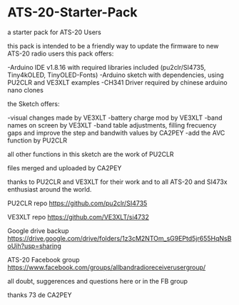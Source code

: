 # ATS-20-Starter-Pack
a starter pack for ATS-20 Users

this pack is intended to be a friendly way to update the firmware to new ATS-20 radio users
this pack offers:

-Arduino IDE v1.8.16 with required libraries included (pu2clr/SI4735, Tiny4kOLED, TinyOLED-Fonts)
-Arduino sketch with dependencies, using PU2CLR and VE3XLT examples
-CH341 Driver required by chinese arduino nano clones

the Sketch offers:

-visual changes made by VE3XLT
-battery charge mod by VE3XLT
-band names on screen by VE3XLT
-band table adjustments, filling frecuency gaps and improve the step and bandwith values by CA2PEY
-add the AVC function by PU2CLR 

all other functions in this sketch are the work of PU2CLR 

files merged and uploaded by CA2PEY

thanks to PU2CLR and VE3XLT for their work and to all ATS-20 and SI473x enthusiast around the world.

PU2CLR repo  https://github.com/pu2clr/SI4735

VE3XLT repo  https://github.com/VE3XLT/si4732

Google drive backup https://drive.google.com/drive/folders/1z3cM2NTOm_sG9EPtd5jr655HqNsBoUih?usp=sharing

ATS-20 Facebook group https://www.facebook.com/groups/allbandradioreceiverusergroup/

all doubt, suggerences and questions here or in the FB group

thanks 73 de CA2PEY
